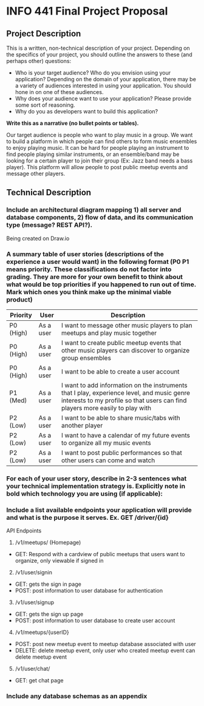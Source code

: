 # INFO 441 Final Project Proposal

## Project Description

This is a written, non-technical description of your project. Depending on the specifics of your project, you should outline the answers to these (and perhaps other) questions:

- Who is your target audience?  Who do you envision using your application? Depending on the domain of your application, there may be a variety of audiences interested in using your application.  You should hone in on one of these audiences.
- Why does your audience want to use your application? Please provide some sort of reasoning. 
- Why do you as developers want to build this application?

**Write this as a narrative (no bullet points or tables).**

Our target audience is people who want to play music in a group. We want to build a platform in which people can find others to form music ensembles to enjoy playing music. It can be hard for people playing an instrument to find people playing similar instruments, or an ensemble/band may be looking for a certain player to join their group (Ex: Jazz band needs a bass player). This platform will allow people to post public meetup events and message other players.

## Technical Description
### Include an architectural diagram mapping 1) all server and database components, 2) flow of data, and its communication type (message? REST API?).

Being created on Draw.io

### A summary table of user stories (descriptions of the experience a user would want) in the following format (P0 P1 means priority. These classifications do not factor into grading. They are more for your own benefit to think about what would be top priorities if you happened to run out of time. Mark which ones you think make up the minimal viable product)

| **Priority** | **User** | **Description** |
|--------------|----------|-----------------|
| P0 (High) | As a user | I want to message other music players to plan meetups and play music together |
| P0 (High) | As a user | I want to create public meetup events that other music players can discover to organize group ensembles |
| P0 (High) | As a user | I want to be able to create a user account |
| P1 (Med) | As a user | I want to add information on the instruments that I play, experience level, and music genre interests to my profile so that users can find players more easily to play with |
| P2 (Low) | As a user | I want to be able to share music/tabs with another player |
| P2 (Low) | As a user | I want to have a calendar of my future events to organize all my music events |
| P2 (Low) | As a user | I want to post public performances so that other users can come and watch |


### For each of your user story, describe in 2-3 sentences what your technical implementation strategy is. Explicitly note in bold which technology you are using (if applicable):

### Include a list available endpoints your application will provide and what is the purpose it serves. Ex. GET /driver/{id}

API Endpoints

1. /v1/meetups/    (Homepage)
- GET: Respond with a cardview of public meetups that users want to organize, only viewable if signed in

2. /v1/user/signin
- GET: gets the sign in page
- POST: post information to user database for authentication

3. /v1/user/signup
- GET: gets the sign up page
- POST: post information to user database to create user account

4. /v1/meetups/{userID}
- POST: post new meetup event to meetup database associated with user
- DELETE: delete meetup event, only user who created meetup event can delete meetup event

5. /v1/user/chat/
- GET: get chat page 

### Include any database schemas as an appendix
